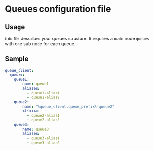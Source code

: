 # Queues configuration file

## Usage

this file describes your queues structure.
It requires a main node `queues` with one sub node for each queue. 

## Sample

```yaml
queue_client:
  queues:
    queue1:
        name: queue1
        aliases:
          - queue1-alias1
          - queue1-alias2
    queue2:
        name: "%queue_client.queue_prefix%-queue2"
        aliases:
          - queue2-alias1
          - queue2-alias2
    queue3:
        name: queue3
        aliases:
          - queue3-alias1
          - queue3-alias2
```
